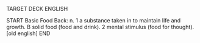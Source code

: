 TARGET DECK
ENGLISH

START
Basic
Food
Back: n. 1 a substance taken in to maintain life and growth. B solid food (food and drink). 2 mental stimulus (food for thought). [old english]
END
